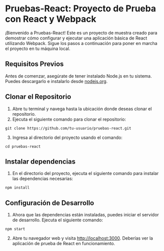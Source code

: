 # Pruebas-React: Proyecto de Prueba con React y Webpack
¡Bienvenido a Pruebas-React! Este es un proyecto de muestra creado para demostrar
cómo configurar y ejecutar una aplicación básica de React utilizando Webpack. Sigue
los pasos a continuación para poner en marcha el proyecto en tu máquina local.
## Requisitos Previos
Antes de comenzar, asegúrate de tener instalado Node.js en tu sistema. Puedes
descargarlo e instalarlo desde [nodejs.org](https://nodejs.org/).
## Clonar el Repositorio
1. Abre tu terminal y navega hasta la ubicación donde deseas clonar el repositorio.
2. Ejecuta el siguiente comando para clonar el repositorio:
```
git clone https://github.com/tu-usuario/pruebas-react.git
```
3. Ingresa al directorio del proyecto usando el comando:
```
cd pruebas-react
```
## Instalar dependencias
1. En el directorio del proyecto, ejecuta el siguiente comando para instalar las
dependencias necesarias:
```
npm install
```
## Configuración de Desarrollo
1. Ahora que las dependencias están instaladas, puedes iniciar el servidor de
desarrollo. Ejecuta el siguiente comando:
```
npm start
```
2. Abre tu navegador web y visita [http://localhost:3000](http://localhost:3000).
Deberías ver la aplicación de prueba de React en funcionamiento.
